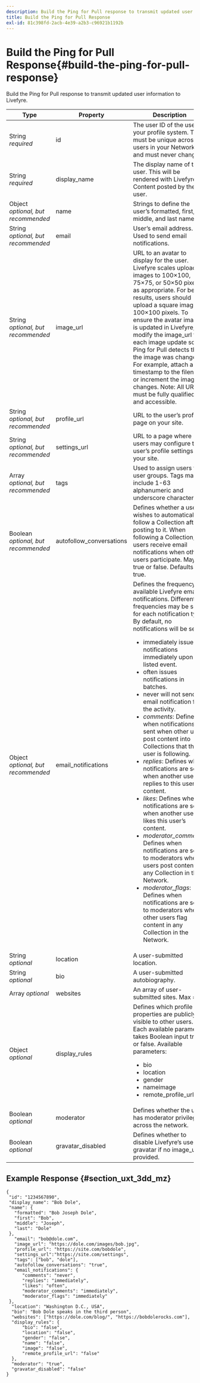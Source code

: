 ```yaml
---
description: Build the Ping for Pull response to transmit updated user information to Livefyre.
title: Build the Ping for Pull Response
exl-id: 81c398fd-2acb-4e39-a2b3-c96921b1192b
---
```

# Build the Ping for Pull Response{#build-the-ping-for-pull-response}

Build the Ping for Pull response to transmit updated user information to Livefyre.

|Type|Property|Description|
|--- |--- |--- |
|String *required*|id|The user ID of the user in your profile system. This must be unique across all users in your Network, and must never change.|
|String *required*|display_name|The display name of the user. This will be rendered with Livefyre Content posted by the user.|
|Object *optional, but recommended*|name|Strings to define the user’s formatted, first, middle, and last names.|
|String *optional, but recommended*|email|User’s email address. Used to send email notifications.|
|String *optional, but recommended*|image_url|URL to an avatar to display for the user. Livefyre scales uploaded images to 100×100, 75×75, or 50×50 pixels, as appropriate. For best results, users should upload a square image, at 100×100 pixels. To ensure the avatar image is updated in Livefyre, modify the image_url for each image update so Ping for Pull detects that the image was changed. For example, attach a timestamp to the filename or increment the image changes. Note:  All URLs must be fully qualified and accessible.|
|String *optional, but recommended*|profile_url|URL to the user’s profile page on your site.|
|String *optional, but recommended*|settings_url|URL to a page where users may configure the user’s profile settings for your site.|
|Array *optional, but recommended*|tags|Used to assign users to user groups. Tags may include 1-63 alphanumeric and underscore characters.|
|Boolean *optional, but recommended*|autofollow_conversations|Defines whether a user wishes to automatically follow a Collection after posting to it. When following a Collection, users receive email notifications when other users participate. May be true or false. Defaults to true.|
|Object *optional, but recommended*|email_notifications|Defines the frequency of available Livefyre email notifications. Different frequencies may be set for each notification type. By default, no notifications will be sent. <br><ul><li> immediately issues notifications immediately upon the listed event. </li><li>often issues notifications in batches. </li><li> never will not send email notification for the activity. </li><li>*comments*: Defines when notifications are sent when other users post content into Collections that this user is following. </li><li>*replies*: Defines when notifications are sent when another user replies to this user’s content.</li><li>*likes*: Defines when notifications are sent when another user likes this user’s content.</li><li>*moderator_comments*: Defines when notifications are sent to moderators when users post content to any Collection in the Network.</li><li>*moderator_flags*: Defines when notifications are sent to moderators when other users flag content in any Collection in the Network.</li></ul>|
|String *optional*|location|A user-submitted location.|
|String *optional*|bio|A user-submitted autobiography.|
|Array *optional*|websites|An array of user-submitted sites. Max = 2.|
|Object *optional*|display_rules|Defines which profile properties are publicly visible to other users. Each available parameter takes Boolean input true or false. Available parameters:  <br><ul><li>bio </li><li> location</li><li>  gender </li><li>nameimage </li><li> remote_profile_url</li></ul>|
|Boolean *optional*|moderator|Defines whether the user has moderator privileges across the network.|
|Boolean *optional*|gravatar_disabled|Defines whether to disable Livefyre’s use of a gravatar if no  image_url is provided.|

## Example Response {#section_uxt_3dd_mz}

```
{
 "id": "1234567890",
 "display_name": "Bob Dole",
 "name": {
   "formatted": "Bob Joseph Dole",
   "first": "Bob",
   "middle": "Joseph",
   "last": "Dole"
 },
   "email": "bob@dole.com",
   "image_url": "https://dole.com/images/bob.jpg",
   "profile_url": "https://site.com/bobdole",
   "settings_url":"https://site.com/settings",
   "tags": ["bob", "dole"],
   "autofollow_conversations": "true",
   "email_notifications": {
      "comments": "never",
      "replies": "immediately",
      "likes": "often",
      "moderator_comments": "immediately",
      "moderator_flags": "immediately" 
 },
  "location": "Washington D.C., USA",
  "bio": "Bob Dole speaks in the third person",
  "websites": ["https://dole.com/blog/", "https://bobdolerocks.com"],
  "display_rules": {
      "bio": "false",
      "location": "false",
      "gender": "false",
      "name": "false",
      "image": "false",
      "remote_profile_url": "false"
  },
  "moderator": "true",
  "gravatar_disabled": "false"
}
```
